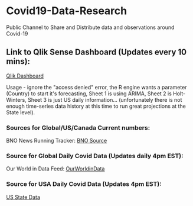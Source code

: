 # Covid19-Data-Research
Public Channel to Share and Distribute data and observations around Covid-19

## Link to Qlik Sense Dashboard (Updates every 10 mins): 
[Qlik Dashboard](https://pe.qlik.com/sense/app/461ae7bb-0091-454f-9519-9835af3b8019/sheet/92c809cd-7a99-4b2f-b053-6198dda1ddab/state/analysis)

Usage - ignore the "access denied" error, the R engine wants a parameter (Country) to start it's forecasting, Sheet 1 is using ARIMA, Sheet 2 is Holt-Winters, Sheet 3 is just US daily information... (unfortunately there is not enough time-series data history at this time to run great projections at the State level).

### Sources for Global/US/Canada Current numbers:  
BNO News Running Tracker:  [BNO Source](https://docs.google.com/spreadsheets/d/e/2PACX-1vR30F8lYP3jG7YOq8es0PBpJIE5yvRVZffOyaqC0GgMBN6yt0Q-NI8pxS7hd1F9dYXnowSC6zpZmW9D/pubhtml#)

### Source for Global Daily Covid Data (Updates daily 4pm EST):
Our World in Data Feed: [OurWorldinData](https://covid.ourworldindata.org/data/ecdc/full_data.csv)

### Source for USA Daily Covid Data (Updates 4pm EST):
[US State Data](https://docs.google.com/spreadsheets/u/2/d/e/2PACX-1vRwAqp96T9sYYq2-i7Tj0pvTf6XVHjDSMIKBdZHXiCGGdNC0ypEU9NbngS8mxea55JuCFuua1MUeOj5/pubhtml#)






